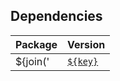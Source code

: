 ## Dependencies
|Package|Version|
|---|---|
${join('|[`${key}`](https://www.npmjs.com/package/${key})|`${value}`|', dependencies, '\n')}